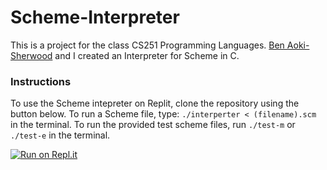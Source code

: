 # Scheme-Interpreter
This is a project for the class CS251 Programming Languages. [Ben Aoki-Sherwood](https://github.com/aoki-sherwoodb) and I created an Interpreter for Scheme in C.

### Instructions
To use the Scheme intepreter on Replit, clone the repository using the button below. To run a Scheme file, type: `./interperter < (filename).scm` in the terminal. To run the provided test scheme files, run `./test-m` or `./test-e` in the terminal.

[![Run on Repl.it](https://repl.it/badge/github/Ave-Wat/Scheme-Interpreter)](https://repl.it/github/Ave-Wat/Scheme-Interpreter)
